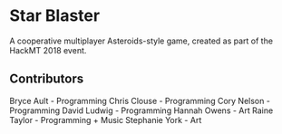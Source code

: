 # Star Blaster
A cooperative multiplayer Asteroids-style game, created as part of the HackMT 2018 event. 

## Contributors
Bryce Ault - Programming
Chris Clouse - Programming
Cory Nelson - Programming
David Ludwig - Programming
Hannah Owens - Art
Raine Taylor - Programming + Music
Stephanie York - Art